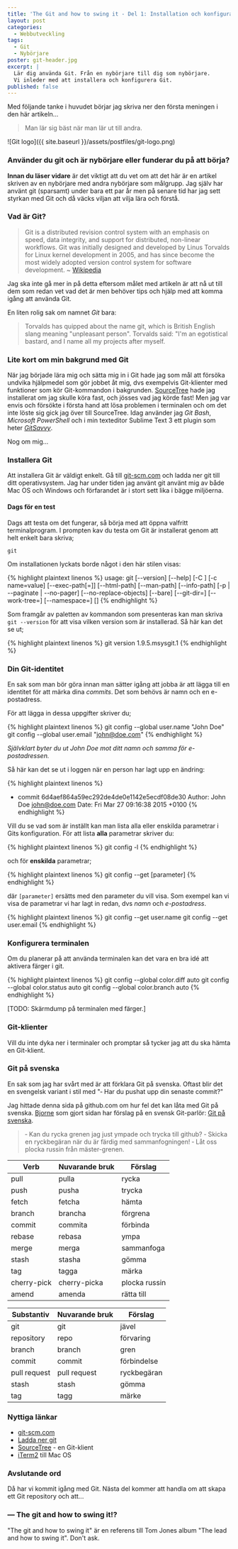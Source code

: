 ```yaml
---
title: 'The Git and how to swing it - Del 1: Installation och konfiguration'
layout: post
categories:
  - Webbutveckling
tags:
  - Git
  - Nybörjare
poster: git-header.jpg
excerpt: |
  Lär dig använda Git. Från en nybörjare till dig som nybörjare.
  Vi inleder med att installera och konfigurera Git.
published: false
---
```

Med följande tanke i huvudet börjar jag skriva ner den första meningen i den här artikeln...

> Man lär sig bäst när man lär ut till andra.

<!--more-->

![Git logo]({{ site.baseurl }}/assets/postfiles/git-logo.png)

### Använder du git och är nybörjare eller funderar du på att börja?
__Innan du läser vidare__ är det viktigt att du vet om att det här är en artikel skriven av en nybörjare med andra nybörjare som målgrupp.
Jag själv har använt git (sparsamt) under bara ett par år men på senare tid har jag sett styrkan med Git och då väcks viljan att vilja lära och förstå.

### Vad är Git?
> Git is a distributed revision control system with an emphasis on speed, data integrity, and support for distributed, non-linear workflows. Git was initially designed and developed by Linus Torvalds for Linux kernel development in 2005, and has since become the most widely adopted version control system for software development.
> ~ [Wikipedia](http://en.wikipedia.org/wiki/Git_%28software%29)

Jag ska inte gå mer in på detta eftersom målet med artikeln är att nå ut till dem som redan vet vad det är men behöver tips och hjälp med att komma igång att använda Git.

En liten rolig sak om namnet _Git_ bara:

> Torvalds has quipped about the name git, which is British English slang meaning "unpleasant person".
> Torvalds said: "I'm an egotistical bastard, and I name all my projects after myself.

### Lite kort om min bakgrund med Git
När jag började lära mig och sätta mig in i Git hade jag som mål att försöka undvika hjälpmedel som gör jobbet åt mig, dvs exempelvis Git-klienter med funktioner som kör Git-kommandon i bakgrunden. [SourceTree][sourcetree] hade jag installerat om jag skulle köra fast, och jösses vad jag körde fast! Men jag var envis och försökte i första hand att lösa problemen i terminalen och om det inte löste sig gick jag över till SourceTree.
Idag använder jag _Git Bash_, _Microsoft PowerShell_ och i min texteditor Sublime Text 3 ett plugin som heter _[GitSavvy](https://github.com/divmain/GitSavvy)_.

Nog om mig...

### Installera Git
Att installera Git är väldigt enkelt. Gå till [git-scm.com][git-download] och ladda ner git till ditt operativsystem. Jag har under tiden jag använt git använt mig av både Mac OS och Windows och förfarandet är i stort sett lika i bägge miljöerna.

#### Dags för en test
Dags att testa om det fungerar, så börja med att öppna valfritt terminalprogram. I prompten kav du testa om Git är installerat genom att helt enkelt bara skriva;

    git

Om installationen lyckats borde något i den här stilen visas:

{% highlight plaintext linenos %}
usage: git [--version] [--help] [-C <path>] [-c name=value]
           [--exec-path[=<path>]] [--html-path] [--man-path] [--info-path]
           [-p | --paginate | --no-pager] [--no-replace-objects] [--bare]
           [--git-dir=<path>] [--work-tree=<path>] [--namespace=<name>]
           <command> [<args>]
{% endhighlight %}


Som framgår av paletten av kommandon som presenteras kan man skriva `git --version` för att visa vilken version som är installerad. Så här kan det se ut;

{% highlight plaintext linenos %}
git version 1.9.5.msysgit.1
{% endhighlight %}

### Din Git-identitet
En sak som man bör göra innan man sätter igång att jobba är att lägga till en identitet för att märka dina _commits_. Det som behövs är namn och en e-postadress.

För att lägga in dessa uppgifter skriver du;

{% highlight plaintext linenos %}
git config --global user.name "John Doe"
git config --global user.email "john@doe.com"
{% endhighlight %}

_Självklart byter du ut John Doe mot ditt namn och samma för e-postadressen._

Så här kan det se ut i loggen när en person har lagt upp en ändring:

{% highlight plaintext linenos %}
- commit 6d4aef864a59ec292de4de0e1142e5ecdf08de30
Author: John Doe <john@doe.com>
Date:   Fri Mar 27 09:16:38 2015 +0100
{% endhighlight %}

Vill du se vad som är inställt kan man lista alla eller enskilda parametrar i Gits konfiguration. För att lista __alla__ parametrar skriver du:

{% highlight plaintext linenos %}
git config -l
{% endhighlight %}

och för __enskilda__ parametrar;

{% highlight plaintext linenos %}
git config --get [parameter]
{% endhighlight %}

där `[parameter]` ersätts med den parameter du vill visa. Som exempel kan vi visa de parametrar vi har lagt in redan, dvs _namn_ och _e-postadress_.

{% highlight plaintext linenos %}
git config --get user.name
git config --get user.email
{% endhighlight %}

### Konfigurera terminalen
Om du planerar på att använda terminalen kan det vara en bra idé att aktivera färger i git.

{% highlight plaintext linenos %}
git config --global color.diff auto
git config --global color.status auto
git config --global color.branch auto
{% endhighlight %}

\[TODO: Skärmdump på terminalen med färger.\]

### Git-klienter
Vill du inte dyka ner i terminaler och promptar så tycker jag att du ska hämta en Git-klient.

### Git på svenska
En sak som jag har svårt med är att förklara Git på svenska. Oftast blir det en svengelsk variant i stil med "&dash; Har du pushat upp din senaste commit?"

Jag hittade denna sida på github.com om hur fel det kan låta med Git på svenska. [Bjorne](https://github.com/bjorne/) som gjort sidan har förslag på en svensk Git-parlör:
[Git på svenska](https://github.com/bjorne/git-pa-svenska).

> &dash; Kan du rycka grenen jag just ympade och trycka till github?
> &dash; Skicka en ryckbegäran när du är färdig med sammanfogningen!
> &dash; Låt oss plocka russin från mäster-grenen.

| Verb        | Nuvarande bruk | Förslag       |
|-------------|----------------|---------------|
| pull        | pulla          | rycka         |
| push        | pusha          | trycka        |
| fetch       | fetcha         | hämta         |
| branch      | brancha        | förgrena      |
| commit      | commita        | förbinda      |
| rebase      | rebasa         | ympa          |
| merge       | merga          | sammanfoga    |
| stash       | stasha         | gömma         |
| tag         | tagga          | märka         |
| cherry-pick | cherry-picka   | plocka russin |
| amend       | amenda         | rätta till    |

| Substantiv   | Nuvarande bruk | Förslag     |
|--------------|----------------|-------------|
| git          | git            | jävel       |
| repository   | repo           | förvaring   |
| branch       | branch         | gren        |
| commit       | commit         | förbindelse |
| pull request | pull request   | ryckbegäran |
| stash        | stash          | gömma       |
| tag          | tagg           | märke       |

### Nyttiga länkar
- [git-scm.com][git-scm]
- [Ladda ner git][git-download]
- [SourceTree][sourcetree] - en Git-klient
- [iTerm2][iterm] till Mac OS

### Avslutande ord
Då har vi kommit igång med Git. Nästa del kommer att handla om att skapa ett Git repository och att...

### — The git and how to swing it!?
"The git and how to swing it" är en referens till Tom Jones album "The lead and how to swing it". Don't ask.

[git-scm]: http://git-scm.com
[git-download]: http://git-scm.com/downloads
[sourcetree]: https://www.atlassian.com/software/sourcetree/overview
[iterm]: http://iterm2.com/
